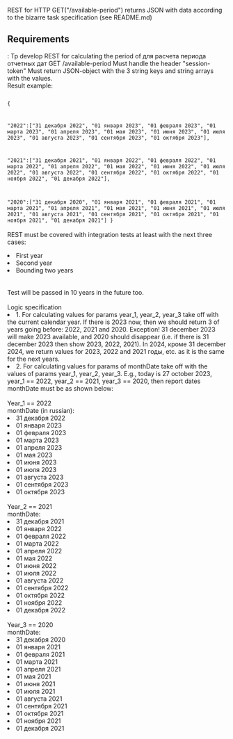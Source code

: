 REST for HTTP GET("/available-period") returns JSON with data according to the bizarre task specification (see README.md)

<h2>Requirements</h2>:
Tp develop REST for calculating the period of для расчета периода отчетных дат GET /available-period
Must handle the header "session-token"
Must return JSON-object with the 3 string keys and string arrays with the values.
<br>
Result example:
<code>

{

"2022":["31 декабря 2022", "01 января 2023", "01 февраля 2023", "01 марта 2023", "01 апреля 2023", "01 мая 2023", "01 июня 2023", "01 июля 2023", "01 августа 2023", "01 сентября 2023", "01 октября 2023"],

"2021":["31 декабря 2021", "01 января 2022", "01 февраля 2022", "01 марта 2022", "01 апреля 2022", "01 мая 2022", "01 июня 2022", "01 июля 2022", "01 августа 2022", "01 сентября 2022", "01 октября 2022", "01 ноября 2022", "01 декабря 2022"],

"2020":["31 декабря 2020", "01 января 2021", "01 февраля 2021", "01 марта 2021", "01 апреля 2021", "01 мая 2021", "01 июня 2021", "01 июля 2021", "01 августа 2021", "01 сентября 2021", "01 октября 2021", "01 ноября 2021", "01 декабря 2021"]
}
</code>
<br><br>
REST must be covered with integration tests at least with the next three cases:
<li>First year </li>
<li>Second year </li>
<li>Bounding two years </li>
<br><br>
Test will be passed in 10 years in the future too.
<br><br>
Logic specification
<br>
<li>1. For calculating values for params year_1, year_2, year_3 take off with the current calendar year. If there is 2023 now, then we should return 3 of years going before: 2022, 2021 and 2020.
   Exception! 31 december 2023 will make 2023 available, and 2020 should disappear (i.e. if there is 31 december 2023 then show 2023, 2022, 2021).  In 2024, кроме 31 december 2024, we return values for 2023, 2022 and 2021 годы, etc. as it is the same for the next years.
</li>
<li>2. For calculating values for params of monthDate take off with the values of params  year_1, year_2, year_3.
   E.g., today is 27 october 2023, year_1 == 2022, year_2 == 2021, year_3 == 2020, then report dates monthDate must be as shown below:
   <br>
   <br>
   Year_1 == 2022
   <br>
   monthDate (in russian):
<li>31 декабря 2022
<li>01 января 2023
<li>01 февраля 2023
<li>01 марта 2023
<li>01 апреля 2023
<li>01 мая 2023
<li>01 июня 2023
<li>01 июля 2023
<li>01 августа 2023
<li>01 сентября 2023
<li>01 октября 2023
<br>
<br>
   Year_2 == 2021
   <br>
   monthDate:
<li>31 декабря 2021
<li>01 января 2022
<li>01 февраля 2022
<li>01 марта 2022
<li>01 апреля 2022
<li>01 мая 2022
<li>01 июня 2022
<li>01 июля 2022
<li>01 августа 2022
<li>01 сентября 2022
<li>01 октября 2022
<li>01 ноября 2022
<li>01 декабря 2022
<br>
<br>
   Year_3 == 2020
   <br>
   monthDate:
<li>31 декабря 2020
<li>01 января 2021
<li>01 февраля 2021
<li>01 марта 2021
<li>01 апреля 2021
<li>01 мая 2021
<li>01 июня 2021
<li>01 июля 2021
<li>01 августа 2021
<li>01 сентября 2021
<li>01 октября 2021
<li>01 ноября 2021
<li>01 декабря 2021
